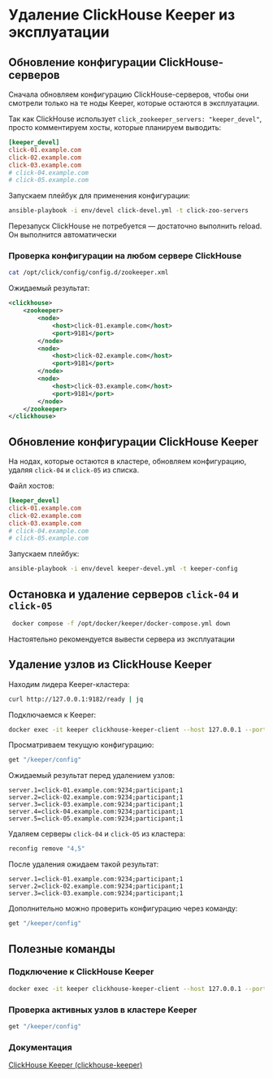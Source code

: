 # Удаление ClickHouse Keeper из эксплуатации

## Обновление конфигурации ClickHouse-серверов

Сначала обновляем конфигурацию ClickHouse-серверов, чтобы они смотрели только на те ноды Keeper, которые остаются в эксплуатации.

Так как ClickHouse использует `click_zookeeper_servers: "keeper_devel"`, просто комментируем хосты, которые планируем выводить:

```ini
[keeper_devel]
click-01.example.com
click-02.example.com
click-03.example.com
# click-04.example.com
# click-05.example.com
```

Запускаем плейбук для применения конфигурации:

```sh
ansible-playbook -i env/devel click-devel.yml -t click-zoo-servers
```

Перезапуск ClickHouse не потребуется — достаточно выполнить reload. Он выполнится автоматически

### Проверка конфигурации на любом сервере ClickHouse

```sh
cat /opt/click/config/config.d/zookeeper.xml
```

Ожидаемый результат:

```xml
<clickhouse>
    <zookeeper>
        <node>
            <host>click-01.example.com</host>
            <port>9181</port>
        </node>
        <node>
            <host>click-02.example.com</host>
            <port>9181</port>
        </node>
        <node>
            <host>click-03.example.com</host>
            <port>9181</port>
        </node>
    </zookeeper>
</clickhouse>
```

## Обновление конфигурации ClickHouse Keeper

На нодах, которые остаются в кластере, обновляем конфигурацию, удаляя `click-04` и `click-05` из списка.

Файл хостов:

```ini
[keeper_devel]
click-01.example.com
click-02.example.com
click-03.example.com
# click-04.example.com
# click-05.example.com
```

Запускаем плейбук:

```sh
ansible-playbook -i env/devel keeper-devel.yml -t keeper-config
```

## Остановка и удаление серверов `click-04` и `click-05`

```sh
 docker compose -f /opt/docker/keeper/docker-compose.yml down
```
Настоятельно рекомендуется вывести сервера из эксплуатации 

## Удаление узлов из ClickHouse Keeper

Находим лидера Keeper-кластера:

```sh
curl http://127.0.0.1:9182/ready | jq
```

Подключаемся к Keeper:

```sh
docker exec -it keeper clickhouse-keeper-client --host 127.0.0.1 --port 9181
```

Просматриваем текущую конфигурацию:

```sh
get "/keeper/config"
```

Ожидаемый результат перед удалением узлов:

```
server.1=click-01.example.com:9234;participant;1
server.2=click-02.example.com:9234;participant;1
server.3=click-03.example.com:9234;participant;1
server.4=click-04.example.com:9234;participant;1
server.5=click-05.example.com:9234;participant;1
```

Удаляем серверы `click-04` и `click-05` из кластера:

```sh
reconfig remove "4,5"
```

После удаления ожидаем такой результат:

```
server.1=click-01.example.com:9234;participant;1
server.2=click-02.example.com:9234;participant;1
server.3=click-03.example.com:9234;participant;1
```

Дополнительно можно проверить конфигурацию через команду:

```sh
get "/keeper/config"
```

## Полезные команды

### Подключение к ClickHouse Keeper

```sh
docker exec -it keeper clickhouse-keeper-client --host 127.0.0.1 --port 9181
```

### Проверка активных узлов в кластере Keeper

```sh
get "/keeper/config"
```

### Документация

[ClickHouse Keeper (clickhouse-keeper)](https://clickhouse.com/docs/guides/sre/keeper/clickhouse-keeper#reconfiguration)

